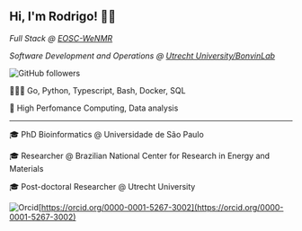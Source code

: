 ## Hi, I'm Rodrigo! 👋🏽

*Full Stack @ [EOSC-WeNMR](https://wenmr.science.uu.nl)*

*Software Development and Operations @ [Utrecht University/BonvinLab](https://bonvinlab.org)*

![GitHub followers](https://img.shields.io/github/followers/rvhonorato?label=Follow-me&style=social)

👨🏽‍💻 Go, Python, Typescript, Bash, Docker, SQL

💾 High Perfomance Computing, Data analysis

* * *

🎓 PhD Bioinformatics @ Universidade de São Paulo

🎓 Researcher @ Brazilian National Center for Research in Energy and Materials 

🎓 Post-doctoral Researcher @ Utrecht University

![Orcid](https://info.orcid.org/wp-content/uploads/2020/12/orcid_16x16.gif)[https://orcid.org/0000-0001-5267-3002](https://orcid.org/0000-0001-5267-3002)
